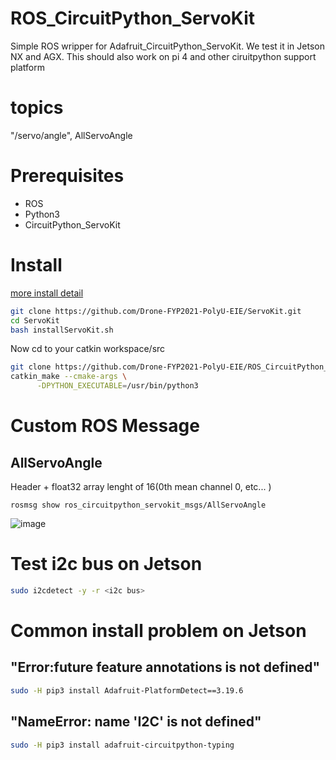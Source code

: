 # ROS_CircuitPython_ServoKit
Simple ROS wripper for Adafruit_CircuitPython_ServoKit. We test it in Jetson NX and AGX. This should also work on pi 4 and other ciruitpython support platform
# topics
"/servo/angle", AllServoAngle       
# Prerequisites
* ROS
* Python3
* CircuitPython_ServoKit
# Install
[more install detail](https://github.com/Drone-FYP2021-PolyU-EIE/ServoKit/blob/master/README.md)
```bash
git clone https://github.com/Drone-FYP2021-PolyU-EIE/ServoKit.git
cd ServoKit
bash installServoKit.sh
```
Now cd to your catkin workspace/src   
```bash
git clone https://github.com/Drone-FYP2021-PolyU-EIE/ROS_CircuitPython_ServoKit.git
catkin_make --cmake-args \
      -DPYTHON_EXECUTABLE=/usr/bin/python3
```      
# Custom ROS Message
## AllServoAngle
Header + float32 array lenght of 16(0th mean channel 0, etc... )
```
rosmsg show ros_circuitpython_servokit_msgs/AllServoAngle
```
![image](https://user-images.githubusercontent.com/45313904/161604024-01f4141f-3401-474b-a498-2b43a42c7f23.png)

# Test i2c bus on Jetson
```bash
sudo i2cdetect -y -r <i2c bus>
```
# Common install problem on Jetson
## "Error:future feature annotations is not defined"
```bash
sudo -H pip3 install Adafruit-PlatformDetect==3.19.6
```
## "NameError: name 'I2C' is not defined"
```bash
sudo -H pip3 install adafruit-circuitpython-typing
```
